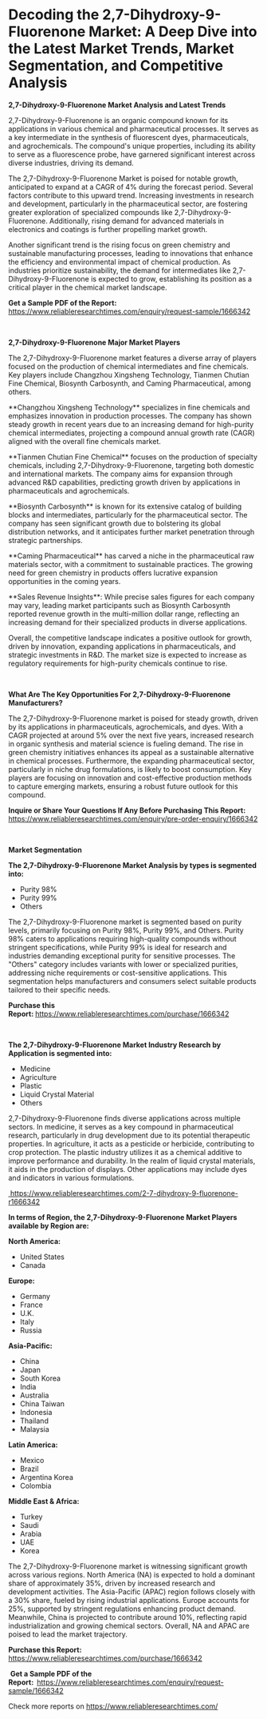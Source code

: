 <p><h1>Decoding the 2,7-Dihydroxy-9-Fluorenone Market: A Deep Dive into the Latest Market Trends, Market Segmentation, and Competitive Analysis</h1></p><p><strong>2,7-Dihydroxy-9-Fluorenone Market Analysis and Latest Trends</strong></p>
<p><p>2,7-Dihydroxy-9-Fluorenone is an organic compound known for its applications in various chemical and pharmaceutical processes. It serves as a key intermediate in the synthesis of fluorescent dyes, pharmaceuticals, and agrochemicals. The compound's unique properties, including its ability to serve as a fluorescence probe, have garnered significant interest across diverse industries, driving its demand.</p><p>The 2,7-Dihydroxy-9-Fluorenone Market is poised for notable growth, anticipated to expand at a CAGR of 4% during the forecast period. Several factors contribute to this upward trend. Increasing investments in research and development, particularly in the pharmaceutical sector, are fostering greater exploration of specialized compounds like 2,7-Dihydroxy-9-Fluorenone. Additionally, rising demand for advanced materials in electronics and coatings is further propelling market growth.</p><p>Another significant trend is the rising focus on green chemistry and sustainable manufacturing processes, leading to innovations that enhance the efficiency and environmental impact of chemical production. As industries prioritize sustainability, the demand for intermediates like 2,7-Dihydroxy-9-Fluorenone is expected to grow, establishing its position as a critical player in the chemical market landscape.</p></p>
<p><strong>Get a Sample PDF of the Report:&nbsp;</strong> <a href="https://www.reliableresearchtimes.com/enquiry/request-sample/1666342?utm_campaign=3034&utm_medium=2&utm_source=Github&utm_content=ia&utm_term=23032025&utm_id=27-dihydroxy-9-fluorenone">https://www.reliableresearchtimes.com/enquiry/request-sample/1666342</a></p>
<p>&nbsp;</p>
<p><strong>2,7-Dihydroxy-9-Fluorenone Major Market Players</strong></p>
<p><p>The 2,7-Dihydroxy-9-Fluorenone market features a diverse array of players focused on the production of chemical intermediates and fine chemicals. Key players include Changzhou Xingsheng Technology, Tianmen Chutian Fine Chemical, Biosynth Carbosynth, and Caming Pharmaceutical, among others.</p><p>**Changzhou Xingsheng Technology** specializes in fine chemicals and emphasizes innovation in production processes. The company has shown steady growth in recent years due to an increasing demand for high-purity chemical intermediates, projecting a compound annual growth rate (CAGR) aligned with the overall fine chemicals market.</p><p>**Tianmen Chutian Fine Chemical** focuses on the production of specialty chemicals, including 2,7-Dihydroxy-9-Fluorenone, targeting both domestic and international markets. The company aims for expansion through advanced R&D capabilities, predicting growth driven by applications in pharmaceuticals and agrochemicals.</p><p>**Biosynth Carbosynth** is known for its extensive catalog of building blocks and intermediates, particularly for the pharmaceutical sector. The company has seen significant growth due to bolstering its global distribution networks, and it anticipates further market penetration through strategic partnerships.</p><p>**Caming Pharmaceutical** has carved a niche in the pharmaceutical raw materials sector, with a commitment to sustainable practices. The growing need for green chemistry in products offers lucrative expansion opportunities in the coming years.</p><p>**Sales Revenue Insights**: While precise sales figures for each company may vary, leading market participants such as Biosynth Carbosynth reported revenue growth in the multi-million dollar range, reflecting an increasing demand for their specialized products in diverse applications.</p><p>Overall, the competitive landscape indicates a positive outlook for growth, driven by innovation, expanding applications in pharmaceuticals, and strategic investments in R&D. The market size is expected to increase as regulatory requirements for high-purity chemicals continue to rise.</p></p>
<p>&nbsp;</p>
<p><strong>What Are The Key Opportunities For 2,7-Dihydroxy-9-Fluorenone Manufacturers?</strong></p>
<p><p>The 2,7-Dihydroxy-9-Fluorenone market is poised for steady growth, driven by its applications in pharmaceuticals, agrochemicals, and dyes. With a CAGR projected at around 5% over the next five years, increased research in organic synthesis and material science is fueling demand. The rise in green chemistry initiatives enhances its appeal as a sustainable alternative in chemical processes. Furthermore, the expanding pharmaceutical sector, particularly in niche drug formulations, is likely to boost consumption. Key players are focusing on innovation and cost-effective production methods to capture emerging markets, ensuring a robust future outlook for this compound.</p></p>
<p><strong>Inquire or Share Your Questions If Any Before Purchasing This Report:</strong> <a href="https://www.reliableresearchtimes.com/enquiry/pre-order-enquiry/1666342?utm_campaign=3034&utm_medium=2&utm_source=Github&utm_content=ia&utm_term=23032025&utm_id=27-dihydroxy-9-fluorenone">https://www.reliableresearchtimes.com/enquiry/pre-order-enquiry/1666342</a></p>
<p>&nbsp;</p>
<p><strong>Market Segmentation</strong></p>
<p><strong>The 2,7-Dihydroxy-9-Fluorenone Market Analysis by types is segmented into:</strong></p>
<p><ul><li>Purity 98%</li><li>Purity 99%</li><li>Others</li></ul></p>
<p><p>The 2,7-Dihydroxy-9-Fluorenone market is segmented based on purity levels, primarily focusing on Purity 98%, Purity 99%, and Others. Purity 98% caters to applications requiring high-quality compounds without stringent specifications, while Purity 99% is ideal for research and industries demanding exceptional purity for sensitive processes. The "Others" category includes variants with lower or specialized purities, addressing niche requirements or cost-sensitive applications. This segmentation helps manufacturers and consumers select suitable products tailored to their specific needs.</p></p>
<p><strong>Purchase this Report:&nbsp;</strong><a href="https://www.reliableresearchtimes.com/purchase/1666342?utm_campaign=3034&utm_medium=2&utm_source=Github&utm_content=ia&utm_term=23032025&utm_id=27-dihydroxy-9-fluorenone">https://www.reliableresearchtimes.com/purchase/1666342</a></p>
<p>&nbsp;</p>
<p><strong>The 2,7-Dihydroxy-9-Fluorenone Market Industry Research by Application is segmented into:</strong></p>
<p><ul><li>Medicine</li><li>Agriculture</li><li>Plastic</li><li>Liquid Crystal Material</li><li>Others</li></ul></p>
<p><p>2,7-Dihydroxy-9-Fluorenone finds diverse applications across multiple sectors. In medicine, it serves as a key compound in pharmaceutical research, particularly in drug development due to its potential therapeutic properties. In agriculture, it acts as a pesticide or herbicide, contributing to crop protection. The plastic industry utilizes it as a chemical additive to improve performance and durability. In the realm of liquid crystal materials, it aids in the production of displays. Other applications may include dyes and indicators in various formulations.</p></p>
<p><a href="https://www.reliableresearchtimes.com/2-7-dihydroxy-9-fluorenone-r1666342?utm_campaign=3034&utm_medium=2&utm_source=Github&utm_content=ia&utm_term=23032025&utm_id=27-dihydroxy-9-fluorenone">&nbsp;https://www.reliableresearchtimes.com/2-7-dihydroxy-9-fluorenone-r1666342</a></p>
<p><strong>In terms of Region, the 2,7-Dihydroxy-9-Fluorenone Market Players available by Region are:</strong></p>
<p>
    <p> <strong> North America: </strong>
        <ul>
            <li>United States</li>
            <li>Canada</li>
        </ul>
        </p> 
    <p> <strong> Europe: </strong>
        <ul>
            <li>Germany</li>
            <li>France</li>
            <li>U.K.</li>
            <li>Italy</li>
            <li>Russia</li>
        </ul>
        </p> 
    <p> <strong> Asia-Pacific: </strong>
        <ul>
            <li>China</li>
            <li>Japan</li>
            <li>South Korea</li>
            <li>India</li>
            <li>Australia</li>
            <li>China Taiwan</li>
            <li>Indonesia</li>
            <li>Thailand</li>
            <li>Malaysia</li>
        </ul>
        </p> 
    <p> <strong> Latin America: </strong>
        <ul>
            <li>Mexico</li>
            <li>Brazil</li>
            <li>Argentina Korea</li>
            <li>Colombia</li>
        </ul>
        </p> 
    <p> <strong> Middle East & Africa: </strong>
        <ul>
            <li>Turkey</li>
            <li>Saudi</li>
            <li>Arabia</li>
            <li>UAE</li>
            <li>Korea</li>
        </ul>
    </p>
    </p>
<p><p>The 2,7-Dihydroxy-9-Fluorenone market is witnessing significant growth across various regions. North America (NA) is expected to hold a dominant share of approximately 35%, driven by increased research and development activities. The Asia-Pacific (APAC) region follows closely with a 30% share, fueled by rising industrial applications. Europe accounts for 25%, supported by stringent regulations enhancing product demand. Meanwhile, China is projected to contribute around 10%, reflecting rapid industrialization and growing chemical sectors. Overall, NA and APAC are poised to lead the market trajectory.</p></p>
<p><strong>Purchase this Report: </strong><a href="https://www.reliableresearchtimes.com/purchase/1666342?utm_campaign=3034&utm_medium=2&utm_source=Github&utm_content=ia&utm_term=23032025&utm_id=27-dihydroxy-9-fluorenone">https://www.reliableresearchtimes.com/purchase/1666342</a></p>
<p>&nbsp;<strong>Get a Sample PDF of the Report:&nbsp;&nbsp;</strong><a href="https://www.reliableresearchtimes.com/enquiry/request-sample/1666342?utm_campaign=3034&utm_medium=2&utm_source=Github&utm_content=ia&utm_term=23032025&utm_id=27-dihydroxy-9-fluorenone">https://www.reliableresearchtimes.com/enquiry/request-sample/1666342</a></p>
<p><strong></strong></p>
<p>Check more reports on <a href="https://www.reliableresearchtimes.com/?utm_campaign=3034&utm_medium=2&utm_source=Github&utm_content=ia&utm_term=23032025&utm_id=27-dihydroxy-9-fluorenone">https://www.reliableresearchtimes.com/</a></p>